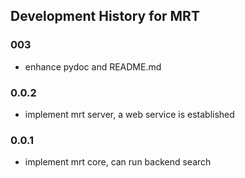 ## Development History for MRT

### 003
* enhance pydoc and README.md

### 0.0.2
* implement mrt server, a web service is established

### 0.0.1
* implement mrt core, can run backend search